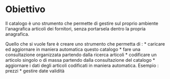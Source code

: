 # Obiettivo

Il catalogo è uno strumento che permette di gestire sul proprio ambiente l'anagrafica articoli dei fornitori, senza portarsela dentro la propria anagrafica.

Quello che si vuole fare è creare uno strumento che permetta di : 
\* caricare ed aggiornare in maniera automatica questo catalogo
\* fare una consultazione organizzata partendo dalla ricerca articoli
\* codificare un articolo singolo o di massa partendo dalla consultazione del catalogo
\* aggiornare i dati degli articoli codificati in maniera automatica. Esempio :  prezzi
\* gestire date validità

